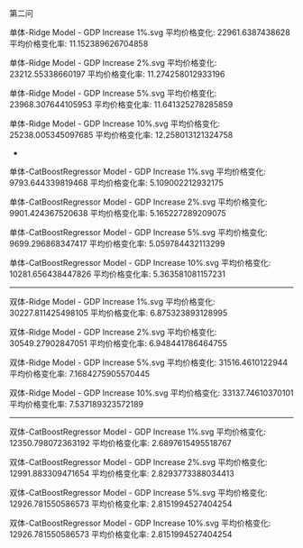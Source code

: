 第二问



单体-Ridge Model - GDP Increase 1%.svg
平均价格变化: 22961.6387438628
平均价格变化率: 11.152389626704858



单体-Ridge Model - GDP Increase 2%.svg
平均价格变化: 23212.55338660197
平均价格变化率: 11.274258012933196



单体-Ridge Model - GDP Increase 5%.svg
平均价格变化: 23968.307644105953
平均价格变化率: 11.641325278285859



单体-Ridge Model - GDP Increase 10%.svg
平均价格变化: 25238.005345097685
平均价格变化率: 12.258013121324758

-

单体-CatBoostRegressor Model - GDP Increase 1%.svg
平均价格变化: 9793.644339819468
平均价格变化率: 5.109002212932175



单体-CatBoostRegressor Model - GDP Increase 2%.svg
平均价格变化: 9901.424367520638
平均价格变化率: 5.165227289209075



单体-CatBoostRegressor Model - GDP Increase 5%.svg
平均价格变化: 9699.296868347417
平均价格变化率: 5.059784432113299



单体-CatBoostRegressor Model - GDP Increase 10%.svg
平均价格变化: 10281.656438447826
平均价格变化率: 5.363581081157231


-------------------------------

双体-Ridge Model - GDP Increase 1%.svg
平均价格变化: 30227.811425498105
平均价格变化率: 6.875323893128995


双体-Ridge Model - GDP Increase 2%.svg
平均价格变化: 30549.27902847051
平均价格变化率: 6.948441786464755


双体-Ridge Model - GDP Increase 5%.svg
平均价格变化: 31516.4610122944
平均价格变化率: 7.1684275905570445


双体-Ridge Model - GDP Increase 10%.svg
平均价格变化: 33137.74610370101
平均价格变化率: 7.537189323572189


---

双体-CatBoostRegressor Model - GDP Increase 1%.svg
平均价格变化: 12350.798072363192
平均价格变化率: 2.6897615495518767


双体-CatBoostRegressor Model - GDP Increase 2%.svg
平均价格变化: 12991.883309471654
平均价格变化率: 2.8293773388034413


双体-CatBoostRegressor Model - GDP Increase 5%.svg
平均价格变化: 12926.781550586573
平均价格变化率: 2.8151994527404254

双体-CatBoostRegressor Model - GDP Increase 10%.svg
平均价格变化: 12926.781550586573
平均价格变化率: 2.8151994527404254